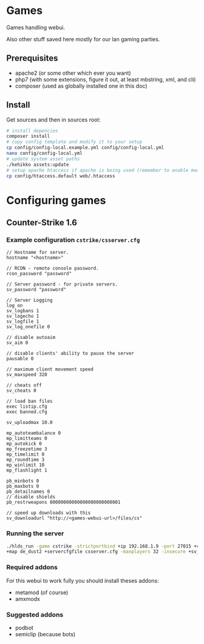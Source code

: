 # Games
Games handling webui.

Also other stuff saved here mostly for our lan gaming parties.

## Prerequisites

* apache2 (or some other which ever you want)
* php7 (with some extensions, figure it out, at least mbstring, xml, and cli)
* composer (used as globally installed one in this doc)

## Install

Get sources and then in sources root:

```sh
# install depencies
composer install
# copy config template and modify it to your setup
cp config/config-local.example.yml config/config-local.yml
nano config/config-local.yml
# update system asset paths
./kehikko assets:update
# setup apache htaccess if apache is being used (remember to enable mod rewrite)
cp config/htaccess.default web/.htaccess
```


# Configuring games
## Counter-Strike 1.6
### Example configuration `cstrike/csserver.cfg`
```
// Hostname for server.
hostname "<hostname>"

// RCON - remote console password.
rcon_password "password"

// Server password - for private servers.
sv_password "password"

// Server Logging
log on
sv_logbans 1
sv_logecho 1
sv_logfile 1
sv_log_onefile 0

// disable autoaim
sv_aim 0

// disable clients' ability to pause the server
pausable 0

// maximum client movement speed
sv_maxspeed 320

// cheats off
sv_cheats 0

// load ban files
exec listip.cfg
exec banned.cfg

sv_uploadmax 10.0

mp_autoteambalance 0
mp_limitteams 0
mp_autokick 0
mp_freezetime 3
mp_timelimit 0
mp_roundtime 3
mp_winlimit 10
mp_flashlight 1

pb_minbots 0
pb_maxbots 0
pb_detailnames 0
// disable shields
pb_restrweapons 00000000000000000000000001

// speed up downloads with this
sv_downloadurl "http://<games-webui-url>/files/cs"
```

### Running the server
```sh
./hlds_run -game cstrike -strictportbind +ip 192.168.1.9 -port 27015 +clientport 27005 \
+map de_dust2 +servercfgfile csserver.cfg -maxplayers 32 -insecure +sv_lan 0
```

### Required addons

For this webui to work fully you should install theses addons:

* metamod (of course)
* amxmodx

### Suggested addons

* podbot
* semiclip (because bots)
